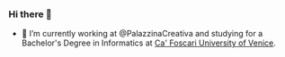 ### Hi there 👋

<!--
**edoardomazzon/edoardomazzon** is a ✨ _special_ ✨ repository because its `README.md` (this file) appears on your GitHub profile.

Here are some ideas to get you started:

- 🔭 I’m currently working on ...
- 🌱 I’m currently learning ...
- 👯 I’m looking to collaborate on ...
- 🤔 I’m looking for help with ...
- 💬 Ask me about ...
- 📫 How to reach me: ...
- 😄 Pronouns: ...
- ⚡ Fun fact: ...
-->

- 🔭 I’m currently working at @PalazzinaCreativa and studying for a Bachelor's Degree in Informatics at [Ca' Foscari University of Venice].


[Ca' Foscari University of Venice]: https://www.unive.it
